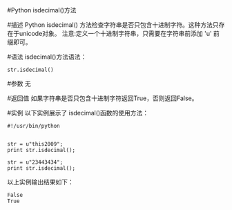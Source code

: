 #Python isdecimal()方法


#描述
Python isdecimal() 方法检查字符串是否只包含十进制字符。这种方法只存在于unicode对象。
注意:定义一个十进制字符串，只需要在字符串前添加 'u' 前缀即可。

#语法
isdecimal()方法语法：

```
str.isdecimal()
```

#参数
无

#返回值
如果字符串是否只包含十进制字符返回True，否则返回False。

#实例
以下实例展示了 isdecimal()函数的使用方法：

```
#!/usr/bin/python


str = u"this2009";  
print str.isdecimal();

str = u"23443434";
print str.isdecimal();
```

以上实例输出结果如下：

```
False
True
```